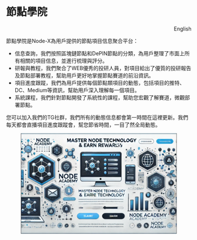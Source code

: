 # 節點學院

<p align="right">English</p>

節點學院是Node-X為用戶提供的節點項目信息聚合平台：

* 信息查詢，我們按照區塊鏈節點和DePIN節點的分類，為用戶整理了市面上所有相關的項目信息，並進行梳理與評分。
* 研報與教程，我們聚合了WEB優秀的投研人員，對項目給出了優質的投研報告及節點部署教程，幫助用戶更好地掌握節點賽道的前沿資訊。
* 項目進度跟蹤，我們為用戶提供每個節點類項目的動態，包括項目的推特、DC、Medium等資訊，幫助用戶深入理解每一個項目。
* 系統課程，我們針對節點開發了系統性的課程，幫助您宏觀了解賽道，微觀部署節點。

您可以加入我們的TG社群，我們所有的動態信息都會第一時間在這裡更新。我們每天都會直播項目進度跟蹤會，幫您節省時間，一目了然全局動態。

<figure><img src="../.gitbook/assets/image (8).png" alt=""><figcaption></figcaption></figure>

